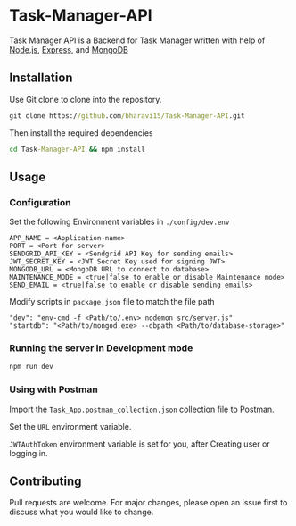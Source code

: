 # Task-Manager-API

Task Manager API is a Backend for Task Manager written with help of [Node.js](https://nodejs.org), [Express](https://expressjs.com), and [MongoDB](https://www.mongodb.com)

## Installation

Use Git clone to clone into the repository.

```cmd
git clone https://github.com/bharavi15/Task-Manager-API.git
```
Then install the required dependencies 
```cmd
cd Task-Manager-API && npm install
```

## Usage

### Configuration

Set the following Environment variables in ```./config/dev.env ```
```
APP_NAME = <Application-name>
PORT = <Port for server>
SENDGRID_API_KEY = <Sendgrid API Key for sending emails>
JWT_SECRET_KEY = <JWT Secret Key used for signing JWT>
MONGODB_URL = <MongoDB URL to connect to database>
MAINTENANCE_MODE = <true|false to enable or disable Maintenance mode>
SEND_EMAIL = <true|false to enable or disable sending emails>
```
Modify scripts in ```package.json``` file to match the file path 
```
"dev": "env-cmd -f <Path/to/.env> nodemon src/server.js"
"startdb": "<Path/to/mongod.exe> --dbpath <Path/to/database-storage>" 
```

### Running the server in Development mode

```cmd
npm run dev
```
### Using with Postman
Import the ```Task_App.postman_collection.json``` collection file to Postman.

Set the ```URL``` environment variable.

```JWTAuthToken``` environment variable is set for you, after Creating user or logging in.

## Contributing
Pull requests are welcome. For major changes, please open an issue first to discuss what you would like to change.
